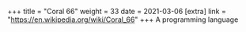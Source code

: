 +++
title = "Coral 66"
weight = 33
date = 2021-03-06
[extra]
link = "https://en.wikipedia.org/wiki/Coral_66"
+++
A programming language

